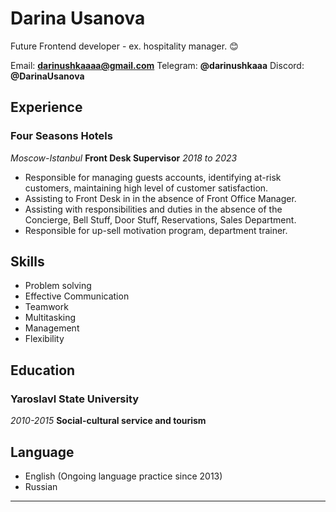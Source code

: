 # **Darina Usanova**
Future Frontend developer -  ex. hospitality manager. :blush:

 Email: **<darinushkaaaa@gmail.com>** 
 Telegram: **@darinushkaaa** 
 Discord: **@DarinaUsanova**

## Experience
### Four Seasons Hotels
_Moscow-Istanbul_
**Front Desk Supervisor**
_2018 to 2023_

- Responsible for managing guests accounts, identifying at-risk customers, maintaining high level of customer satisfaction.
- Assisting to Front Desk in in the absence of Front Office Manager.
- Assisting with responsibilities and duties in the absence of the Concierge, Bell Stuff, Door Stuff, Reservations, Sales Department.
- Responsible for up-sell motivation program, department trainer.

## Skills
* Problem solving 
* Effective Communication 
* Teamwork
* Multitasking 
* Management
* Flexibility


## Education

### Yaroslavl State University
_2010-2015_
**Social-cultural service and tourism**

## Language
* English (Ongoing language practice since 2013)
* Russian 
---